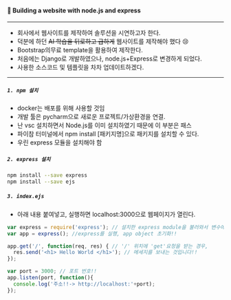 #### 👀 Building a website with node.js and express
---
- 회사에서 웹사이트를 제작하여 솔루션을 시연하고자 한다.
- 덕분에 하던 ~~AI 학습을 뒤로하고 급하게~~ 웹사이트를 제작해야 했다 😢
- Bootstrap의무료 template을 활용하여 제작한다.
- 처음에는 Django로 개발하였으나, node.js+Express로 변경하게 되었다.
- 사용한 소스코드 및 템플릿을 차차 업데이트하겠다.

---

##### `1. npm 설치`

- docker는 배포를 위해 사용할 것임
- 개발 툴은 pycharm으로 새로운 프로젝트/가상환경을 연결.
- 난 vsc 설치하면서 Node.js를 이미 설치하였기 때문에 이 부분은 패스
- 파이참 터미널에서 npm install [패키지명]으로 패키지를 설치할 수 있다.
- 우린 express 모듈을 설치해야 함

##### `2. express 설치`

``` bash
npm install --save express 
npm install --save ejs 
```

##### `3. index.ejs`

- 아래 내용 붙여넣고, 실행하면 localhost:3000으로 웹페이지가 열린다.

``` javascript
var express = require('express'); // 설치한 express module을 불러와서 변수에 담기!!
var app = express(); //express를 실행, app object 초기화!!

app.get('/', function(req, res) { // '/' 위치에 'get'요청을 받는 경우,
  res.send('<h1> Hello World </h1>'); // 메세지를 보내는 것입니다!!
});

var port = 3000; // 포트 번호!!
app.listen(port, function(){ 
  console.log('주소!!-> http://localhost:'+port); 
});

```
